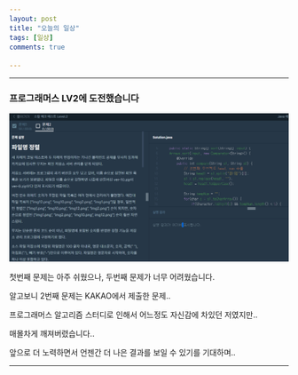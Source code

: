 ```yaml
---
layout: post
title: "오늘의 일상"
tags: [일상]
comments: true

---
```

---
### 프로그래머스 LV2에 도전했습니다

<img src="https://raw.githubusercontent.com/junghyun100/junghyun100.github.io/master/images/%ED%94%84%EB%A1%9C%EA%B7%B8%EB%9E%98%EB%A8%B8%EC%8A%A4lv2%EB%8F%84%EC%A0%84%EA%B8%B0.PNG">

첫번째 문제는 아주 쉬웠으나, 두번째 문제가 너무 어려웠습니다.

알고보니 2번째 문제는 KAKAO에서 제출한 문제..

프로그래머스 알고리즘 스터디로 인해서 어느정도 자신감에 차있던 저였지만..

매몰차게 깨져버렸습니다..

앞으로 더 노력하면서 언젠간 더 나은 결과를 보일 수 있기를 기대하며..

---
